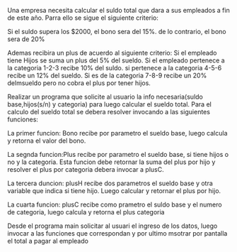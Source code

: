 Una empresa necesita calcular el suldo total que dara a sus empleados
a fin de este año. Parra ello se sigue el siguiente criterio:

Si el suldo supera los $2000, el bono sera del 15%. de lo contrario, el bono sera de 20%

Ademas recibira un plus de acuerdo al siguiente criterio:
   Si el empleado tiene Hijos se suma un plus del 5% del sueldo.
   Si el empleado pertenece a la categoria 1-2-3 recibe 10% del suldo.
   si pertenece a la categoria 4-5-6 recibe un 12% del sueldo. Si es de la categoria 7-8-9 recibe un 20% delmsueldo pero no cobra el plus por tener hijos.

Realizar un programa que solicite al usuario la info necesaria(suldo base,hijos(s/n) y categoria) para luego calcular el sueldo total. Para el calculo del sueldo total se debera resolver invocando a las siguientes funciones:

La primer funcion: Bono recibe por parametro el sueldo base, luego calcula y retorna el valor del bono.

La segnda funcion:Plus recibe por parametro el sueldo base, si tiene hijos o no y la categoria. Esta funcion debe retornar la suma del plus por hijo y resolver el plus por categoria debera invocar a plusC.

La tercera duncion: plusH recibe dos parametros el sueldo base y otra variable que indica si tiene hijo. Luego calcular y retornar el plus por hijo.

La cuarta funcion: plusC recibe como prametro el suldo base y el numero de categoria, luego calcula y retorna el plus categoria

Desde el programa main solicitar al usuari el ingreso de los datos, luego invocar a las funciones que correspondan y por ultimo msotrar por pantalla el total a pagar al empleado